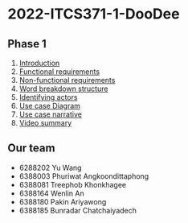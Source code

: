 # 2022-ITCS371-1-DooDee
## Phase 1
1. [Introduction](phase-1/Introduction.md)
2. [Functional requirements](phase-1/functional_requirements.md)
3. [Non-functional requirements](phase-1/non-functional_requirements.md)
4. [Word breakdown structure](phase-1/word_breakdown_structure.md)
5. [Identifying actors](phase-1/Identifying_actors.md)
6. [Use case Diagram](phase-1/use_case_diagram.md)
7. [Use case narrative](phase-1/use_case_narrative.md)
8. [Video summary](https://drive.google.com/file/d/10mBdxVm-La595cIGSMTwqqDQExWk6BGN/view)

## Our team
- 6288202	Yu	Wang
- 6388003	Phuriwat	Angkoondittaphong
- 6388081	Treephob	Khonkhagee
- 6388164	Wenlin	An
- 6388180	Pakin	Ariyawong
- 6388185	Bunradar	Chatchaiyadech
